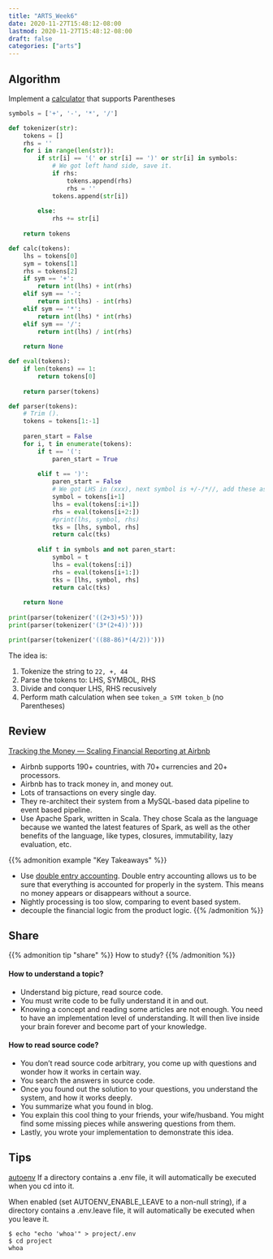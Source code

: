 ```yaml
---
title: "ARTS_Week6"
date: 2020-11-27T15:48:12-08:00
lastmod: 2020-11-27T15:48:12-08:00
draft: false
categories: ["arts"]
---
```

## Algorithm
Implement a [calculator](https://github.com/gigimushroom/system_programming/blob/master/advance/python/Calculator%20Implementation.ipynb) that supports Parentheses
```python
symbols = ['+', '-', '*', '/']

def tokenizer(str):
    tokens = []
    rhs = ''
    for i in range(len(str)):
        if str[i] == '(' or str[i] == ')' or str[i] in symbols:
            # We got left hand side, save it.
            if rhs:
                tokens.append(rhs)
                rhs = ''
            tokens.append(str[i])
            
        else:
            rhs += str[i]
            
    return tokens

def calc(tokens):
    lhs = tokens[0]
    sym = tokens[1]
    rhs = tokens[2]
    if sym == '+':
        return int(lhs) + int(rhs)
    elif sym == '-':
        return int(lhs) - int(rhs)
    elif sym == '*':
        return int(lhs) * int(rhs)
    elif sym == '/':
        return int(lhs) / int(rhs)
    
    return None

def eval(tokens):
    if len(tokens) == 1:
        return tokens[0]
    
    return parser(tokens)

def parser(tokens):
    # Trim ().
    tokens = tokens[1:-1]
    
    paren_start = False
    for i, t in enumerate(tokens):
        if t == '(':
            paren_start = True
            
        elif t == ')':
            paren_start = False
            # We got LHS in (xxx), next symbol is +/-/*//, add these as tokens
            symbol = tokens[i+1]
            lhs = eval(tokens[:i+1])
            rhs = eval(tokens[i+2:])
            #print(lhs, symbol, rhs)
            tks = [lhs, symbol, rhs]
            return calc(tks)
            
        elif t in symbols and not paren_start:
            symbol = t
            lhs = eval(tokens[:i])
            rhs = eval(tokens[i+1:])
            tks = [lhs, symbol, rhs]
            return calc(tks)
            
    return None
            
print(parser(tokenizer('((2+3)+5)')))
print(parser(tokenizer('(3*(2+4))')))

print(parser(tokenizer('((88-86)*(4/2))')))
```
The idea is:
1. Tokenize the string to `22, +, 44`
2. Parse the tokens to: LHS, SYMBOL, RHS
3. Divide and conquer LHS, RHS recusively
4. Perform math calculation when see `token_a SYM token_b` (no Parentheses)


## Review
[Tracking the Money — Scaling Financial Reporting at Airbnb](https://medium.com/airbnb-engineering/tracking-the-money-scaling-financial-reporting-at-airbnb-6d742b80f040)
- Airbnb supports 190+ countries, with 70+ currencies and 20+ processors.
- Airbnb has to track money in, and money out. 
- Lots of transactions on every single day.
- They re-architect their system from a MySQL-based data pipeline to event based pipeline.
- Use Apache Spark, written in Scala. They chose Scala as the language because we wanted the latest features of Spark, as well as the other benefits of the language, like types, closures, immutability, lazy evaluation, etc.


{{% admonition example "Key Takeaways" %}}
- Use [double entry accounting](https://en.wikipedia.org/wiki/Double-entry_bookkeeping). Double entry accounting allows us to be sure that everything is accounted for properly in the system. This means no money appears or disappears without a source.
- Nightly processing is too slow, comparing to event based system.
- decouple the financial logic from the product logic.
 {{% /admonition %}}

## Share
{{% admonition tip "share" %}}
How to study?
{{% /admonition %}}

#### How to understand a topic?
- Understand big picture, read source code. 
- You must write code to be fully understand it in and out.
- Knowing a concept and reading some articles are not enough. You need to have an implementation level of understanding. It will then live inside your brain forever and become part of your knowledge.

#### How to read source code?
- You don’t read source code arbitrary, you come up with questions and wonder how it works in certain way. 
- You search the answers in source code.
- Once you found out the solution to your questions, you understand the system, and how it works deeply.
- You summarize what you found in blog.
- You explain this cool thing to your friends, your wife/husband. You might find some missing pieces while answering questions from them.
- Lastly, you wrote your implementation to demonstrate this idea.

## Tips
[autoenv](https://github.com/inishchith/autoenv)
If a directory contains a .env file, it will automatically be executed when you cd into it. 

When enabled (set AUTOENV_ENABLE_LEAVE to a non-null string), if a directory contains a .env.leave file, it will automatically be executed when you leave it.
```
$ echo "echo 'whoa'" > project/.env
$ cd project
whoa
```